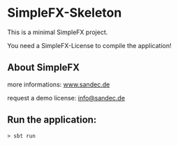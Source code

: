 # SimpleFX-Skeleton

This is a minimal SimpleFX project.

You need a SimpleFX-License to compile the application!

## About SimpleFX
more informations: www.sandec.de

request a demo license: info@sandec.de

## Run the application:
``` > sbt run ```
